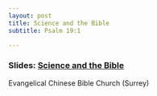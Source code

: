 ```yaml
---
layout: post
title: Science and the Bible
subtitle: Psalm 19:1

---
```


### Slides: [Science and the Bible](/science-and-bible)
Evangelical Chinese Bible Church (Surrey)
